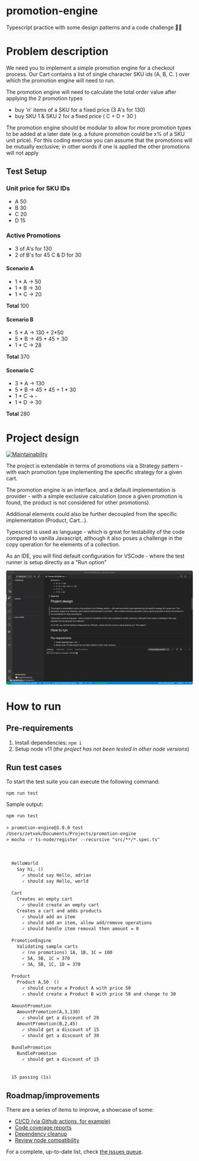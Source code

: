 # promotion-engine
Typescript practice with some design patterns and a code challenge 👨‍💻

# Problem description

We need you to implement a simple promotion engine for a checkout process. Our Cart contains a list of single character SKU ids (A, B, C.	) over which the promotion engine will need to run.

The promotion engine will need to calculate the total order value after applying the 2 promotion types
- buy 'n' items of a SKU for a fixed price (3 A's for 130)
- buy SKU 1 & SKU 2 for a fixed price ( C + D = 30 )

The promotion engine should be modular to allow for more promotion types to be added at a later date (e.g. a future promotion could be x% of a SKU unit price). For this coding exercise you can assume that the promotions will be mutually exclusive; in other words if one is applied the other promotions will not apply

## Test Setup
### Unit price for SKU IDs 
- A	50
- B	30
- C	20
- D	15

### Active Promotions

- 3 of A's for 130
- 2 of B's for 45 C & D for 30

#### Scenario A
- 1 * A -> 50
- 1 * B -> 30
- 1 * C -> 20

**Total**
100


#### Scenario B
- 5 * A -> 130 + 2*50
- 5 * B -> 45 + 45 + 30
- 1 * C -> 28

**Total**
370

#### Scenario C
- 3 * A -> 130
- 5 * B -> 45 + 45 + 1 * 30
- 1 * C -> -
- 1 * D -> 30

**Total**
280


# Project design

[![Maintainability](https://api.codeclimate.com/v1/badges/2b6289bb0bbd5f171c40/maintainability)](https://codeclimate.com/github/zetxek/promotion-engine/maintainability)

The project is extendable in terms of promotions via a Strategy pattern - with each promotion type implementing the specific strategy for a given cart.

The promotion engine is an interface, and a default implementation is provider - with a simple exclusive calculation (once a given promotion is found, the product is not considered for other promotions).

Additional elements could also be further decoupled from the specific implementation (Product, Cart...).

Typescript is used as language - which is great for testability of the code compared to vanilla Javascript, although it also poses a challenge in the copy operation for he elements of a collection.

As an IDE, you will find default configuration for VSCode - where the test runner is setup directly as a "Run option"

![VSCode test runner](resources/vscode-tests.gif)

# How to run

## Pre-requirements

1. Install dependencies: `npm i`
2. Setup node v11 (_the project has not been tested in other node versions_)
## Run test cases

To start the test suite you can execute the following command:
```
npm run test
```

Sample output:
```
npm run test

> promotion-engine@1.0.0 test /Users/zetxek/Documents/Projects/promotion-engine
> mocha -r ts-node/register --recursive "src/**/*.spec.ts"



  HelloWorld
    Say hi, ()
      ✓ should say Hello, adrian
      ✓ should say Hello, world

  Cart
    Creates an empty cart
      ✓ should create an empty cart
    Creates a cart and adds products
      ✓ should add an item
      ✓ should add an item, allow add/remove operations
      ✓ should handle item removal then amount = 0

  PromotionEngine
    Validating sample carts
      ✓ (no promotions) 1A, 1B, 1C = 100
      ✓ 5A, 5B, 1C = 370
      ✓ 3A, 5B, 1C, 1D = 370

  Product
    Product A,50  ()
      ✓ should create a Product A with price 50
      ✓ should create a Product B with price 50 and change to 30

  AmountPromotion
    AmountPromotion(A,3,130)
      ✓ should get a discount of 20
    AmountPromotion(B,2,45)
      ✓ should get a discount of 15
      ✓ should get a discount of 30

  BundlePromotion
    BundlePromotion
      ✓ should get a discount of 15


  15 passing (1s)
  ```

  ## Roadmap/improvements

  There are a series of items to improve, a showcase of some:
  - [CI/CD (via Github actions, for example)](https://github.com/zetxek/promotion-engine/issues/9)
  - [Code coverage reports](https://github.com/zetxek/promotion-engine/issues/10)
  - [Dependency cleanup](https://github.com/zetxek/promotion-engine/issues/11)
  - [Review node compatibility](https://github.com/zetxek/promotion-engine/issues/12)

  For a complete, up-to-date list, check [the issues queue](https://github.com/zetxek/promotion-engine/issues).